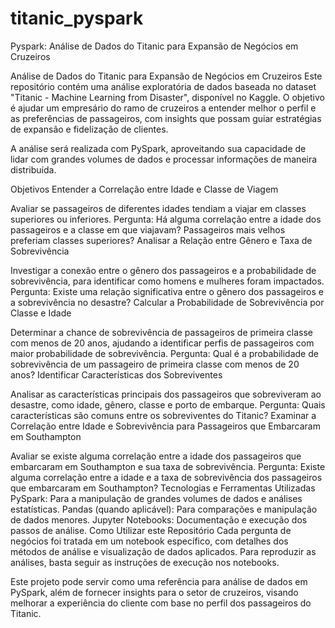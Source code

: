 # titanic_pyspark
Pyspark: Análise de Dados do Titanic para Expansão de Negócios em Cruzeiros

Análise de Dados do Titanic para Expansão de Negócios em Cruzeiros
Este repositório contém uma análise exploratória de dados baseada no dataset "Titanic - Machine Learning from Disaster", disponível no Kaggle. O objetivo é ajudar um empresário do ramo de cruzeiros a entender melhor o perfil e as preferências de passageiros, com insights que possam guiar estratégias de expansão e fidelização de clientes.

A análise será realizada com PySpark, aproveitando sua capacidade de lidar com grandes volumes de dados e processar informações de maneira distribuída.

Objetivos
Entender a Correlação entre Idade e Classe de Viagem

Avaliar se passageiros de diferentes idades tendiam a viajar em classes superiores ou inferiores.
Pergunta: Há alguma correlação entre a idade dos passageiros e a classe em que viajavam? Passageiros mais velhos preferiam classes superiores?
Analisar a Relação entre Gênero e Taxa de Sobrevivência

Investigar a conexão entre o gênero dos passageiros e a probabilidade de sobrevivência, para identificar como homens e mulheres foram impactados.
Pergunta: Existe uma relação significativa entre o gênero dos passageiros e a sobrevivência no desastre?
Calcular a Probabilidade de Sobrevivência por Classe e Idade

Determinar a chance de sobrevivência de passageiros de primeira classe com menos de 20 anos, ajudando a identificar perfis de passageiros com maior probabilidade de sobrevivência.
Pergunta: Qual é a probabilidade de sobrevivência de um passageiro de primeira classe com menos de 20 anos?
Identificar Características dos Sobreviventes

Analisar as características principais dos passageiros que sobreviveram ao desastre, como idade, gênero, classe e porto de embarque.
Pergunta: Quais características são comuns entre os sobreviventes do Titanic?
Examinar a Correlação entre Idade e Sobrevivência para Passageiros que Embarcaram em Southampton

Avaliar se existe alguma correlação entre a idade dos passageiros que embarcaram em Southampton e sua taxa de sobrevivência.
Pergunta: Existe alguma correlação entre a idade e a taxa de sobrevivência dos passageiros que embarcaram em Southampton?
Tecnologias e Ferramentas Utilizadas
PySpark: Para a manipulação de grandes volumes de dados e análises estatísticas.
Pandas (quando aplicável): Para comparações e manipulação de dados menores.
Jupyter Notebooks: Documentação e execução dos passos de análise.
Como Utilizar este Repositório
Cada pergunta de negócios foi tratada em um notebook específico, com detalhes dos métodos de análise e visualização de dados aplicados. Para reproduzir as análises, basta seguir as instruções de execução nos notebooks.

Este projeto pode servir como uma referência para análise de dados em PySpark, além de fornecer insights para o setor de cruzeiros, visando melhorar a experiência do cliente com base no perfil dos passageiros do Titanic.


